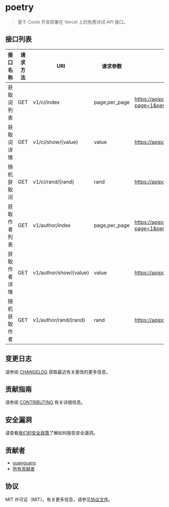 # poetry

> 基于 Coole 开发部署在 Vercel 上的免费诗词 API 接口。
## 接口列表

接口名称 | 请求方法 | URI | 请求参数 | 示例
---|---|---|---|---
获取词列表 | GET | v1/ci/index | page,per_page | https://apipoetry.vercel.app/v1/ci/index?page=1&per_page=10
获取词详情 | GET | v1/ci/show/{value} | value | https://apipoetry.vercel.app/v1/ci/show/1
随机获取词 | GET | v1/ci/rand/{rand} | rand | https://apipoetry.vercel.app/v1/ci/rand/10
获取作者列表 | GET | v1/author/index | page,per_page | https://apipoetry.vercel.app/v1/author/index?page=1&per_page=10
获取作者详情 | GET | v1/author/show/{value} | value | https://apipoetry.vercel.app/v1/author/show/1
随机获取作者 | GET | v1/author/rand/{rand} | rand | https://apipoetry.vercel.app/v1/author/rand/10

## 变更日志

请参阅 [CHANGELOG](CHANGELOG.md) 获取最近有关更改的更多信息。

## 贡献指南

请参阅 [CONTRIBUTING](.github/CONTRIBUTING.md) 有关详细信息。

## 安全漏洞

请查看[我们的安全政策](../../security/policy)了解如何报告安全漏洞。

## 贡献者

* [guanguans](https://github.com/guanguans)
* [所有贡献者](../../contributors)

## 协议

MIT 许可证（MIT）。有关更多信息，请参见[协议文件](LICENSE)。

